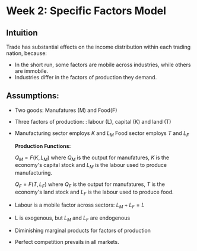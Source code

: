 # Week 2: Specific Factors Model

## Intuition
Trade has substantial effects on the income distribution within each trading nation, because: 
- In the short run, some factors are mobile across industries, while others are immobile. 
- Industries differ in the factors of production they demand.

## Assumptions:

- Two goods: Manufatures (M) and Food(F)

- Three factors of production: : labour (L), capital (K) and land (T)

- Manufacturing sector employs $K$ and $L_M$ Food sector employs $T$ and $L_F$


    **Production Functions:**

    $Q_M = F(K, L_M)$ where $Q_M$ is the output for manufatures, $K$ is the economy's capital stock and $L_M$ is the labour used to produce manufacturing.

    $Q_F = F(T, L_F)$ where $Q_F$ is the output for manufatures, $T$ is the economy's land stock and $L_F$ is the labour used to produce food.

- Labour is a mobile factor across sectors: $L_M + L_F = L$

- L is exogenous, but $L_M$ and $L_F$ are endogenous

- Diminishing marginal products for factors of production

- Perfect competition prevails in all markets.


